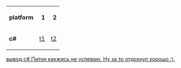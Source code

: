 <table style="width:50%">
<tr>
<th>platform</th>
<th><p align="right">1</p></th>
<th><p align="right">2</p></th>
</tr>
<tr>
<td><strong>c#</strong></td>
<td><a href="todo1"><p align="right">t1</p></a></td>
<td><a href="todo2"><p align="right">t2</p></a></td>
</tr>
</table>

[вывод,c#.Питон какжись не успеваю. Ну за то отдохнул хорошо :).]( )